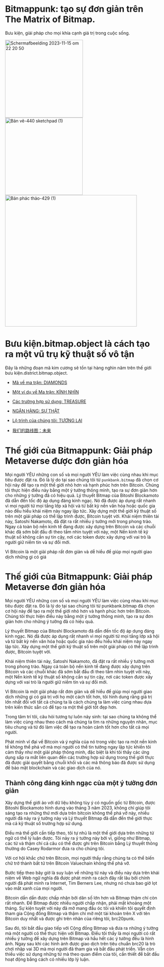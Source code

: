 # Bitmappunk: tạo sự đơn giản trên The Matrix of Bitmap.
Bưu kiện, giải pháp cho mọi khía cạnh giá trị trong cuộc sống.

<img width="254" alt="Schermafbeelding 2023-11-15 om 22 20 50" src="https://github.com/wiard/Umeko/assets/900114/e5f349e0-5a30-4736-80e4-26db7fc6d4b0" >
<img width="253" alt="Bản vẽ-440 sketchpad (1)" src="https://github.com/wiard/punkbank/assets/900114/d5507144-0bcc-4324-9cc4-b0f9df7341bc">
<img width="430" alt="Bản phác thảo-429 (1)" src="https://github.com/wiard/Umeko/assets/900114/a7ebaff7-2125-48a5-974a-cf9da115e8da">

# Bưu kiện.bitmap.object là cách tạo ra một vũ trụ kỹ thuật số vô tận
Đây là những đoạn mã kim cương sẽ tồn tại hàng nghìn năm trên thế giới bưu kiện.district.bitmap.object.
- [Mã về ma trận: DIAMONDS](/docs/codebase.md)
- [Một ví dụ về Ma trận: KÍNH NHÌN](/docs/story.md)
- [Các trường hợp sử dụng: TREASURE](/docs/usecases.md)
- [NGÂN HÀNG: SỰ THẬT](/docs/bank.md)

- [Lộ trình của chúng tôi: TƯƠNG LAI](/docs/roadmap.md)
- [我们的路线图：未来](/docs/roadmapChina.md)

# Thế giới của Bitmappunk: Giải pháp Metaverse được đơn giản hóa

Mọi người YÊU những con số và mọi người YÊU làm việc cùng nhau khi mục tiêu được đặt ra. Đó là lý do tại sao chúng tôi từ `punkbank.bitmap` đã chọn cơ hội này để tạo ra một thế giới nhỏ hơn và hạnh phúc hơn trên Bitcoin. Chúng tôi thực hiện điều này bằng một ý tưởng thông minh, tạo ra sự đơn giản hơn cho những ý tưởng đã có hiệu quả. Lý thuyết Bitmap của Bitoshi Blockamoto đã dẫn đến tốc độ áp dụng đáng kinh ngạc. Nó đã được áp dụng rất nhanh vì mọi người từ mọi tầng lớp xã hội và từ bất kỳ nền văn hóa hoặc quốc gia nào đều hiểu khái niệm này ngay lập tức. Xây dựng một thế giới kỹ thuật số trên một giải pháp có thể lập trình được, Bitcoin tuyệt vời. Khái niệm thiên tài này, Satoshi Nakamoto, đã đặt ra rất nhiều ý tưởng mới trong phong trào. Ngay cả toàn bộ nền kinh tế đang được xây dựng trên Bitcoin và các chuỗi khác đã sớm bắt đầu đi theo tầm nhìn tuyệt vời này, một Nền kinh tế kỹ thuật số không cần sự tin cậy, nơi các token được xây dựng với vai trò là người giữ niềm tin và sự đổi mới.

Vì Bitcoin là một giải pháp rất đơn giản và dễ hiểu để giúp mọi người giao dịch những gì có giá

# Thế giới của Bitmappunk: Giải pháp Metaverse đơn giản hóa

Mọi người YÊU những con số và mọi người YÊU làm việc cùng nhau khi mục tiêu được đặt ra. Đó là lý do tại sao chúng tôi từ punkbank.bitmap đã chọn cơ hội này để tạo ra một thế giới nhỏ hơn và hạnh phúc hơn trên Bitcoin. Chúng tôi thực hiện điều này bằng một ý tưởng thông minh, tạo ra sự đơn giản hơn cho những ý tưởng đã có hiệu quả.

Lý thuyết Bitmap của Bitoshi Blockamoto đã dẫn đến tốc độ áp dụng đáng kinh ngạc. Nó đã được áp dụng rất nhanh vì mọi người từ mọi tầng lớp xã hội và từ bất kỳ nền văn hóa hoặc quốc gia nào đều hiểu khái niệm này ngay lập tức. Xây dựng một thế giới kỹ thuật số trên một giải pháp có thể lập trình được, Bitcoin tuyệt vời.

Khái niệm thiên tài này, Satoshi Nakamoto, đã đặt ra rất nhiều ý tưởng mới trong phong trào. Ngay cả toàn bộ nền kinh tế đang được xây dựng trên Bitcoin và các chuỗi khác đã sớm bắt đầu đi theo tầm nhìn tuyệt vời này, một Nền kinh tế kỹ thuật số không cần sự tin cậy, nơi các token được xây dựng với vai trò là người giữ niềm tin và sự đổi mới.

Vì Bitcoin là một giải pháp rất đơn giản và dễ hiểu để giúp mọi người giao dịch những gì có giá trị với họ một cách tốt hơn, tôi hình dung rằng giá trị lớn nhất đối với tất cả chúng ta là cách chúng ta làm việc cùng nhau dựa trên kiến thức sẵn có để tạo ra một thế giới tốt đẹp hơn.

Trong tâm trí tôi, câu hỏi tương tự luôn nảy sinh: tại sao chúng ta không thể làm việc cùng nhau theo cách mà chúng ta tìm ra những nguyên nhân, mục tiêu chung và từ đó làm việc để tạo ra hoàn cảnh tốt hơn cho tất cả mọi người.

Phát minh vĩ đại về Bitcoin và ý nghĩa của nó trong việc tạo ra một nền kinh tế không thể phá vỡ mà mọi người có thể tin tưởng ngay lập tức khiến tôi cảm thấy như một giải pháp thông minh, đặc biệt là khi tôi thấy các ứng dụng sắp ra mắt liên quan đến các trường hợp sử dụng trong thế giới thực đã được giải quyết bằng chuỗi khối và các mã thông báo đã được sử dụng để bảo mật blockchain và các giao dịch của nó.

## Thành công đáng kinh ngạc của một ý tưởng đơn giản

Xây dựng thế giới ảo với dữ liệu không tùy ý có nguồn gốc từ Bitcoin, được Bitoshi Blockamoto hình dung vào tháng 3 năm 2023, không chỉ giúp tôi sáng tạo ra những thứ mới dựa trên bitcoin không thể phá vỡ này, nhiều người đã nảy ra ý tưởng này và Lý thuyết Bitmap đã dẫn đến thế giới thực mà cả kỹ thuật số trường hợp sử dụng.

Điều mà thế giới cần tiếp theo, tôi tự nhủ là một thế giới dựa trên những từ ngữ có thể lý luận được. Tôi nảy ra ý tưởng này bởi vì, giống như Bitmap, các từ và thậm chí cả câu có thể được ghi trên Bitcoin bằng Lý thuyết thông thường do Casey Rodarmor đưa ra cho chúng tôi.

Với cơ hội khắc chữ trên Bitcoin, mọi người thấy rằng chúng ta có thể biến chữ trở thành bất tử trên Bitcoin Valuechain không thể phá vỡ.

Bước tiếp theo bây giờ là suy luận về những từ này và điều này dựa trên khái niệm về Web ngữ nghĩa đã được phát minh ra cách đây rất lâu bởi chính người đã phát minh ra Internet, Tim Berners Lee, nhưng nó chưa bao giờ lọt vào mắt xanh của mọi người.

Bitcoin dần dần được chấp nhận bởi dân số lớn hơn và Bitmap thậm chí còn rất nhanh. Để Bitmap được nhiều người chấp nhận, phải mất khoảng một tháng. Sự kiện tuyệt vời này đã mở mang đầu óc tôi và khiến tôi quyết định tham gia Cộng đồng Bitmap và thậm chí mở một tài khoản trên X với tên Bitcoin duy nhất và được ghi trên nhãn của riêng tôi, brc20punk.

Sau đó, tôi bắt đầu giao tiếp với Cộng đồng Bitmap và đưa ra những ý tưởng mà một người có thể thực hiện với Bitmap. Điều tôi thấy là mọi người có rất nhiều ý tưởng để xây dựng trên Bitmap và hầu hết các ý tưởng đều là hình ảnh. Ngay sau khi các hình ảnh được giao dịch trên tiêu chuẩn brc20 là trò chơi nhập vai 3D mà mọi người đã tham gia và bắt đầu phát triển. Vẫn còn thiếu việc sử dụng những từ mà theo quan điểm của tôi, cần thiết để bắt đầu hoạt động bằng cách có nhiều lớp lý luận.

